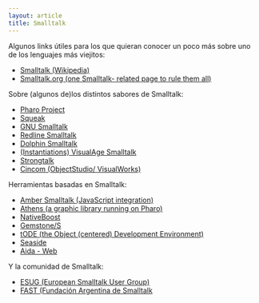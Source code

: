 ```yaml
---
layout: article
title: Smalltalk
---
```


Algunos links útiles para los que quieran conocer un poco más sobre uno de los lenguajes más viejitos:

-   [Smalltalk (Wikipedia)](http://en.wikipedia.org/wiki/Smalltalk)
-   [Smalltalk.org (one Smalltalk- related page to rule them all)](http://www.smalltalk.org/)

Sobre (algunos de)los distintos sabores de Smalltalk:

-   [Pharo Project](http://www.pharo-project.org/home)
-   [Squeak](http://www.squeak.org/)
-   [GNU Smalltalk](http://smalltalk.gnu.org/)
-   [Redline Smalltalk](http://www.redline.st/)
-   [Dolphin Smalltalk](http://www.object-arts.com/)
-   [(Instantiations) VisualAge Smalltalk](http://www.instantiations.com/products/vasmalltalk/index.html)
-   [Strongtalk](http://en.wikipedia.org/wiki/Strongtalk)
-   [Cincom (ObjectStudio/ VisualWorks)](http://www.cincomsmalltalk.com/main/products/objectstudio/)

Herramientas basadas en Smalltalk:

-   [Amber Smalltalk (JavaScript integration)](http://amber-lang.net/)
-   [Athens (a graphic library running on Pharo)](https://github.com/matthias-springer/amber-athens)
-   [NativeBoost](http://www.esug.org/wiki/pier/Conferences/2011/Schedule-And-Talks/Native-boost)
-   [Gemstone/S](http://www.gemstone.com/products/gemstone)
-   [tODE (the Object (centered) Development Environment)](http://code.google.com/p/tode/)
-   [Seaside](http://www.seaside.st/)
-   [Aida - Web](http://www.aidaweb.si/)

Y la comunidad de Smalltalk:

-   [ESUG (European Smalltalk User Group)](http://www.esug.org/wiki/)
-   [FAST (Fundación Argentina de Smalltalk](http://www.fast.org.ar/)


